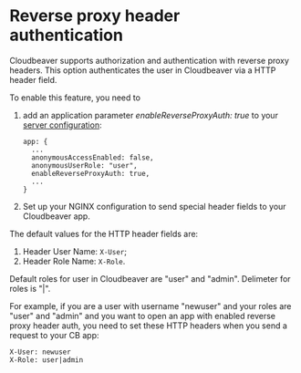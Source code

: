 # Reverse proxy header authentication

Cloudbeaver supports authorization and authentication with reverse proxy headers.
This option authenticates the user in Cloudbeaver via a HTTP header field.

To enable this feature, you need to 
1. add an application parameter _enableReverseProxyAuth: true_ to your [server configuration](https://github.com/dbeaver/cloudbeaver/wiki/Server-configuration):

       app: {
         ...
         anonymousAccessEnabled: false,
         anonymousUserRole: "user",
         enableReverseProxyAuth: true,
         ...
       }

2. Set up your NGINX configuration to send special header fields to your Cloudbeaver app.

The default values for the HTTP header fields are:
1. Header User Name: `X-User`;
2. Header Role Name: `X-Role`.
	
Default roles for user in Cloudbeaver are "user" and "admin".
Delimeter for roles is "|".

For example, if you are a user with username "newuser" and your roles are "user" and "admin" and you want to open an app with enabled reverse proxy header auth, 
you need to set these HTTP headers when you send a request to your CB app:

	X-User: newuser
	X-Role: user|admin